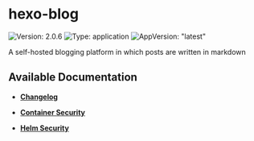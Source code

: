 # hexo-blog

![Version: 2.0.6](https://img.shields.io/badge/Version-2.0.6-informational?style=flat-square) ![Type: application](https://img.shields.io/badge/Type-application-informational?style=flat-square) ![AppVersion: "latest"](https://img.shields.io/badge/AppVersion-"latest"-informational?style=flat-square)

A self-hosted blogging platform in which posts are written in markdown

## Available Documentation

- [**Changelog**](CHANGELOG)

- [**Container Security**](container-security)

- [**Helm Security**](helm-security)

